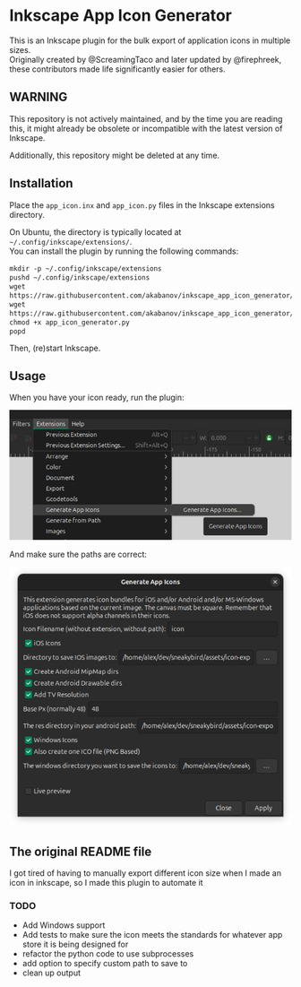 # Inkscape App Icon Generator

This is an Inkscape plugin for the bulk export of application icons in multiple sizes.  
Originally created by @ScreamingTaco and later updated by @firephreek, 
these contributors made life significantly easier for others.

## WARNING

This repository is not actively maintained, and by the time you are reading this, 
it might already be obsolete or incompatible with the latest version of Inkscape.  

Additionally, this repository might be deleted at any time.

## Installation

Place the `app_icon.inx` and `app_icon.py` files in the Inkscape extensions directory.

On Ubuntu, the directory is typically located at `~/.config/inkscape/extensions/`.  
You can install the plugin by running the following commands:

```shell
mkdir -p ~/.config/inkscape/extensions
pushd ~/.config/inkscape/extensions
wget https://raw.githubusercontent.com/akabanov/inkscape_app_icon_generator/master/app_icon_generator.inx
wget https://raw.githubusercontent.com/akabanov/inkscape_app_icon_generator/master/app_icon_generator.py
chmod +x app_icon_generator.py
popd
```

Then, (re)start Inkscape.

## Usage

When you have your icon ready, run the plugin:

![Plugin Menu](README-FILES/menu.png)

And make sure the paths are correct:

![Plugin Menu](README-FILES/dialog.png)


## The original README file

I got tired of having to manually export different icon size when I made an icon in inkscape, so I made this plugin to
automate it

### TODO

* Add Windows support
* Add tests to make sure the icon meets the standards for whatever app store it is being designed for
* refactor the python code to use subprocesses
* add option to specify custom path to save to
* clean up output
